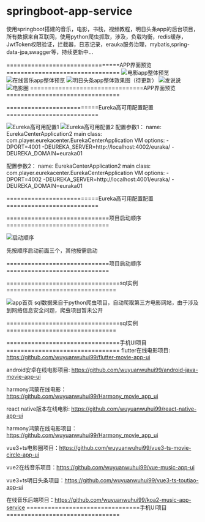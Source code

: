 # springboot-app-service

使用springboot搭建的音乐，电影，书栈，视频教程，明日头条app的后台项目，所有数据来自互联网，使用python爬虫抓取，涉及，负载均衡，redis缓存，JwtToken权限验证，拦截器，日志记录，erauka服务治理，mybatis,spring-data-jpa,swagger等，持续更新中...

================================APP界面预览================================
![电影app整体预览](./%E7%94%B5%E5%BD%B1app%E6%95%B4%E4%BD%93%E9%A2%84%E8%A7%88.jpg)
![在线音乐app整体预览](./%E5%9C%A8%E7%BA%BF%E9%9F%B3%E4%B9%90app%E6%95%B4%E4%BD%93%E9%A2%84%E8%A7%88.jpg)
![明日头条app整体效果图（待更新）](./%E6%98%8E%E6%97%A5%E5%A4%B4%E6%9D%A1app%E6%95%B4%E4%BD%93%E6%95%88%E6%9E%9C%E5%9B%BE%EF%BC%88%E5%BE%85%E6%9B%B4%E6%96%B0%EF%BC%89.jpg)
![发说说](./发说说.jpg)
![电影圈](./电影圈.jpg)
================================APP界面预览================================


==========================Eureka高可用配置配置==========================

![Eureka高可用配置1](./Eureka高可用配置1.png)
![Eureka高可用配置2](./Eureka高可用配置2.png)
配置参数1：
name: EurekaCenterApplication2
main class: com.player.eurekacenter.EurekaCenterApplication
VM options: -DPORT=4001 -DEUREKA_SERVER=http://localhost:4002/euraka/  -DEUREKA_DOMAIN=euraka01

配置参数2：
name: EurekaCenterApplication2
main class: com.player.eurekacenter.EurekaCenterApplication
VM options: -DPORT=4002 -DEUREKA_SERVER=http://localhost:4001/euraka/  -DEUREKA_DOMAIN=euraka01

==========================Eureka高可用配置配置==========================

=============================项目启动顺序=============================

![启动顺序](./启动顺序.jpg)

先按顺序启动前面三个，其他按需启动

=============================项目启动顺序=============================


================================sql实例===============================

![app首页](https://raw.githubusercontent.com/wuyuanwuhui99/springboot-app-service/main/mysql.png)
sql数据来自于python爬虫项目，自动爬取第三方电影网站，由于涉及到网络信息安全问题，爬虫项目暂未公开

================================sql实例===============================


================================手机UI项目================================
flutter在线电影项目: https://github.com/wuyuanwuhui99/flutter-movie-app-ui

android安卓在线电影项目: https://github.com/wuyuanwuhui99/android-java-movie-app-ui

harmony鸿蒙在线电影：https://github.com/wuyuanwuhui99/Harmony_movie_app_ui

react native版本在线电影: https://github.com/wuyuanwuhui99/react-native-app-ui

harmony鸿蒙在线电影项目：https://github.com/wuyuanwuhui99/Harmony_movie_app_ui

vue3+ts电影圈项目：https://github.com/wuyuanwuhui99/vue3-ts-movie-circle-app-ui

vue2在线音乐项目：https://github.com/wuyuanwuhui99/vue-music-app-ui

vue3+ts明日头条项目：https://github.com/wuyuanwuhui99/vue3-ts-toutiao-app-ui

在线音乐后端项目：https://github.com/wuyuanwuhui99/koa2-music-app-service
================================手机UI项目================================